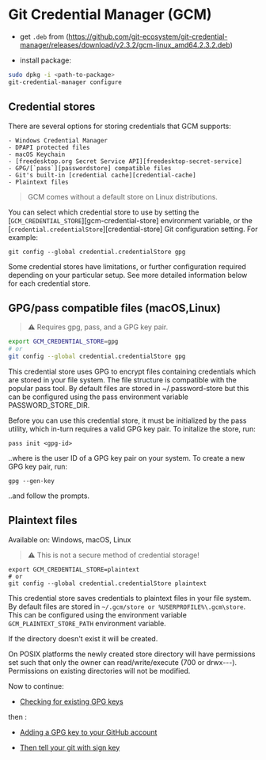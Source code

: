 # Git Credential Manager (GCM)

- get `.deb` from (https://github.com/git-ecosystem/git-credential-manager/releases/download/v2.3.2/gcm-linux_amd64.2.3.2.deb)

- install package:

```sh
sudo dpkg -i <path-to-package>
git-credential-manager configure
```

## Credential stores

There are several options for storing credentials that GCM supports:

	- Windows Credential Manager
	- DPAPI protected files
	- macOS Keychain
	- [freedesktop.org Secret Service API][freedesktop-secret-service]
	- GPG/[`pass`][passwordstore] compatible files
	- Git's built-in [credential cache][credential-cache]
	- Plaintext files

> GCM comes without a default store on Linux distributions.

You can select which credential store to use by setting the [`GCM_CREDENTIAL_STORE`][gcm-credential-store] environment variable, or the [`credential.credentialStore`][credential-store]
Git configuration setting. For example:

```shell
git config --global credential.credentialStore gpg
```

Some credential stores have limitations, or further configuration required depending on your particular setup. See more detailed information below for each credential store.

## GPG/pass compatible files (macOS,Linux)

> ⚠️ Requires gpg, pass, and a GPG key pair.

```sh
export GCM_CREDENTIAL_STORE=gpg
# or
git config --global credential.credentialStore gpg
```

This credential store uses GPG to encrypt files containing credentials which are stored in your file system. The file structure is compatible with the popular pass tool. By default files are stored in ~/.password-store but this can be configured using the pass environment variable PASSWORD_STORE_DIR.

Before you can use this credential store, it must be initialized by the pass utility, which in-turn requires a valid GPG key pair. To initalize the store, run:

`pass init <gpg-id>`

..where <gpg-id> is the user ID of a GPG key pair on your system. To create a new GPG key pair, run:

`gpg --gen-key`

..and follow the prompts.


## Plaintext files

Available on: Windows, macOS, Linux

> ⚠️ This is not a secure method of credential storage!

```
export GCM_CREDENTIAL_STORE=plaintext
# or
git config --global credential.credentialStore plaintext
```

This credential store saves credentials to plaintext files in your file system. By default files are stored in `~/.gcm/store or %USERPROFILE%\.gcm\store`. This can be configured using the environment variable `GCM_PLAINTEXT_STORE_PATH` environment variable.

If the directory doesn't exist it will be created.

On POSIX platforms the newly created store directory will have permissions set such that only the owner can read/write/execute (700 or drwx---). Permissions on existing directories will not be modified.

Now to continue:

- [Checking for existing GPG keys](https://docs.github.com/en/authentication/managing-commit-signature-verification/checking-for-existing-gpg-keys)

then :

- [Adding a GPG key to your GitHub account](https://docs.github.com/en/authentication/managing-commit-signature-verification/adding-a-gpg-key-to-your-github-account)

- [Then tell your git with sign key](https://docs.github.com/en/authentication/managing-commit-signature-verification/telling-git-about-your-signing-key)